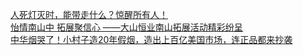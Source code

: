   
[人死灯灭时，能带走什么？惊醒所有人！](http://www.dianyue.me/archives/670/mqn85fvihhox5ush/)  
[怡情南山中 拓展聚信心 ——大山恒业南山拓展活动精彩纷呈](http://www.dianyue.me/archives/949/w21nvk9n8967qk42/)  
[中华烟哭了！小村子造20年假烟，造出上百亿美国市场，连正品都来抄袭](http://www.dianyue.me/archives/946/a7yobrth6m240lrf/)